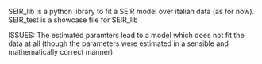 SEIR_lib is a python library to fit a SEIR model over italian data (as for now).
SEIR_test is a showcase file for SEIR_lib

ISSUES: The estimated paramters lead to a model which does not fit the data at all (though the parameters were estimated in a sensible and mathematically correct manner)




